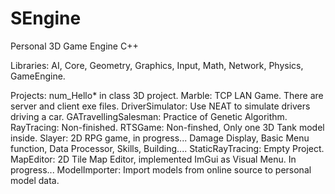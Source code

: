 # SEngine
Personal 3D Game Engine
C++

Libraries:
AI, Core, Geometry, Graphics, Input, Math, Network, Physics, GameEngine.

Projects:
num_Hello* in class 3D project.
Marble: TCP LAN Game. There are server and client exe files.
DriverSimulator: Use NEAT to simulate drivers driving a car.
GATravellingSalesman: Practice of Genetic Algorithm.
RayTracing: Non-finished.
RTSGame: Non-finshed, Only one 3D Tank model inside.
Slayer: 2D RPG game, in progress...
  Damage Display, Basic Menu function, Data Processor, Skills, Building....
StaticRayTracing: Empty Project.
MapEditor: 2D Tile Map Editor, implemented ImGui as Visual Menu. In progress...
ModelImporter: Import models from online source to personal model data.
